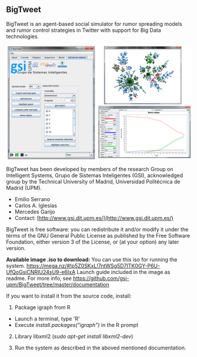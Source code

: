 ## BigTweet

BigTweet is an agent-based social simulator for rumor spreading models and rumor control strategies in Twitter with support for Big Data technologies.

![alt tag](https://raw.githubusercontent.com/gsi-upm/BigTweet/master/BigTweetGUI.png?token=AC0JInkOjvcdl9aBIo9jjXbtLdbN4vcIks5U2j6uwA%3D%3D)


BigTweet has been developed by members of the research Group on Intelligent Systems, Grupo de Sistemas Inteligentes (GSI), acknowledged group by the  Technical University of Madrid, Universidad Politécnica de Madrid (UPM).

 * Emilio Serrano
 * Carlos A. Iglesias
 * Mercedes Garijo
 * Contact: [http://www.gsi.dit.upm.es/](http://www.gsi.dit.upm.es/)

 
BigTweet is free software:  you can redistribute it and/or modify it under the terms of the GNU General Public License as published by the Free Software Foundation, either version 3 of the License, or (at your option) any later version.

**Available image .iso to download:**
You can use this iso for running the system.
https://mega.nz/#!p5Z0SKxL!7ntWSg5D7ITK0GY-P6U-UfQoGsjCNRIU24sU9-e6IxA
Launch guide included in the image as readme.
For more info, see https://github.com/gsi-upm/BigTweet/tree/master/documentation

If you want to install it from the source code, install:

1) Package igraph from R 

* Launch a terminal, type 'R'
* Execute *install.packages("igraph")* in the R prompt

2) Library libxml2 (*sudo apt-get install libxml2-dev*)

3) Run the system as described in the aboved mentioned documentation.
